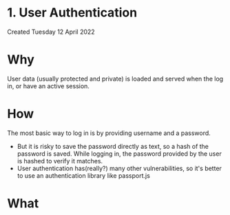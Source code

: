 # 1. User Authentication
Created Tuesday 12 April 2022

# Why
User data (usually protected and private) is loaded and served when the log in, or have an active session.

# How
The most basic way to log in is by providing username and a password.
* But it is risky to save the password directly as text, so a hash of the password is saved. While logging in, the password provided by the user is hashed to verify it matches.
* User authentication has(really?) many other vulnerabilities, so it's better to use an authentication library like passport.js

# What
